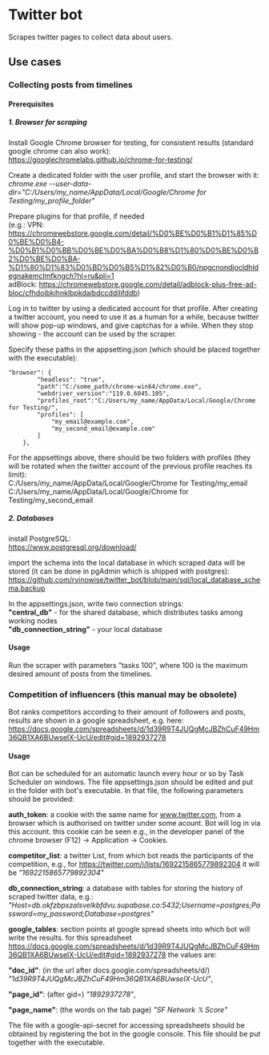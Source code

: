 # Twitter bot
Scrapes twitter pages to collect data about users.
## Use cases

### Collecting posts from timelines

#### Prerequisites

##### 1. Browser for scraping
Install Google Chrome browser for testing, for consistent results (standard google chrome can also work):  
https://googlechromelabs.github.io/chrome-for-testing/

Create a dedicated folder with the user profile, and start the browser with it:  
*chrome.exe --user-data-dir="C:/Users/my_name/AppData/Local/Google/Chrome for Testing/my_profile_folder"*

Prepare plugins for that profile, if needed  
(e.g.: VPN: https://chromewebstore.google.com/detail/%D0%BE%D0%B1%D1%85%D0%BE%D0%B4-%D0%B1%D0%BB%D0%BE%D0%BA%D0%B8%D1%80%D0%BE%D0%B2%D0%BE%D0%BA-%D1%80%D1%83%D0%BD%D0%B5%D1%82%D0%B0/npgcnondjocldhldegnakemclmfkngch?hl=ru&pli=1  
adBlock: https://chromewebstore.google.com/detail/adblock-plus-free-ad-bloc/cfhdojbkjhnklbpkdaibdccddilifddb)

Log in to twitter by using a dedicated account for that profile. After creating a twitter account, you need to use it as a human for a while, because twitter will show pop-up windows, and give captchas for a while. When they stop showing - the account can be used by the scraper.

Specify these paths in the appsetting.json (which should be placed together with the executable):
```
"browser": {
        "headless": "true",
        "path":"C:/some_path/chrome-win64/chrome.exe",
        "webdriver_version":"119.0.6045.105",
        "profiles_root":"C:/Users/my_name/AppData/Local/Google/Chrome for Testing/",
        "profiles": [
            "my_email@example.com",
            "my_second_email@example.com"
        ]
    },
```

For the appsettings above, there should be two folders with profiles (they will be rotated when the twitter account of the previous profile reaches its limit):  
C:/Users/my_name/AppData/Local/Google/Chrome for Testing/my_email  
C:/Users/my_name/AppData/Local/Google/Chrome for Testing/my_second_email  

##### 2. Databases
install PostgreSQL:  
https://www.postgresql.org/download/  

import the schema into the local database in which scraped data will be stored (it can be done in pgAdmin which is shipped with postgres):
https://github.com/rvinowise/twitter_bot/blob/main/sql/local_database_schema.backup

In the appsettings.json, write two connection strings:  
**"central_db"** - for the shared database, which distributes tasks among working nodes  
**"db_connection_string"** - your local database  

#### Usage
Run the scraper with parameters "tasks 100", where 100 is the maximum desired amount of posts from the timelines.

### Competition of influencers (this manual may be obsolete)
Bot ranks competitors according to their amount of followers and posts, results are shown in a google spreadsheet, 
e.g. here: https://docs.google.com/spreadsheets/d/1d39R9T4JUQgMcJBZhCuF49Hm36QB1XA6BUwseIX-UcU/edit#gid=1892937278
#### Usage
Bot can be scheduled for an automatic launch every hour or so by Task Scheduler on windows.
The file appsettings.json should be edited and put in the folder with bot's executable. 
In that file, the following parameters should be provided:

**auth_token**: a cookie with the same name for www.twitter.com, from a browser which is authorised on twitter under some acount. 
Bot will log in via this account. this cookie can be seen e.g., in the developer panel of the chrome browser (F12) -> Application -> Cookies.

**competitor_list**: a twitter List, from which bot reads the participants of the competition, e.g., for https://twitter.com/i/lists/1692215865779892304 it will be *"1692215865779892304"*

**db_connection_string**: a database with tables for storing the history of scraped twitter data, e.g.: *"Host=db.okfzbpxzalsvelkbfdvu.supabase.co:5432;Username=postgres;Password=my_password;Database=postgres"*

**google_tables**: section points at google spread sheets into which bot will write the results. for this spreadsheet https://docs.google.com/spreadsheets/d/1d39R9T4JUQgMcJBZhCuF49Hm36QB1XA6BUwseIX-UcU/edit#gid=1892937278 the values are: 

**"doc_id"**: (in the url after docs.google.com/spreadsheets/d/) *"1d39R9T4JUQgMcJBZhCuF49Hm36QB1XA6BUwseIX-UcU"*,

**"page_id"**: (after gid=) *"1892937278"*,

**"page_name"**: (the words on the tab page) *"SF Network 𝕏 Score"*

The file with a google-api-secret for accessing spreadsheets should be obtained by registering the bot in the google console. This file should be put together with the executable.
